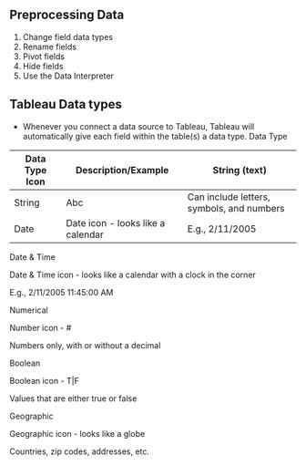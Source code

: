 ## Preprocessing Data
  1. Change field data types 
  2. Rename fields
  3. Pivot fields
  4. Hide fields
  5. Use the Data Interpreter

## Tableau Data types
  - Whenever you connect a data source to Tableau, Tableau will automatically give each field within the table(s) a data type.
Data Type

|Data Type Icon|Description/Example|String (text)|
|---|---|---|
|String|Abc|Can include letters, symbols, and numbers|
|Date|Date icon - looks like a calendar|E.g., 2/11/2005|
 Date & Time

Date & Time icon - looks like a calendar with a clock in the corner

E.g., 2/11/2005 11:45:00 AM

Numerical

Number icon - #

Numbers only, with or without a decimal

 Boolean

Boolean icon - T|F

Values that are either true or false

 Geographic

Geographic icon - looks like a globe

Countries, zip codes, addresses, etc.
